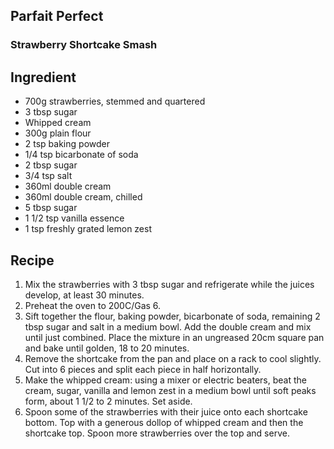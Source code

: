<!DOCTYPE html>
<html>
  
  <head>
    <title>My Recipe Blog</title>
  </head>
  
  <body>
  <article>
      <h1>Parfait Perfect</h1>
      <h3>Strawberry Shortcake Smash</h3>
      <h2>Ingredient</h2>
      <ul>
        <li>700g strawberries, stemmed and quartered</li>
        <li>3 tbsp sugar</li>
        <li>Whipped cream</li>
        <li>300g plain flour</li>
        <li>2 tsp baking powder</li>
        <li>1/4 tsp bicarbonate of soda</li>
        <li>2 tbsp sugar</li>
        <li>3/4 tsp salt</li>
        <li>360ml double cream</li>
        <li>360ml double cream, chilled</li>
        <li>5 tbsp sugar</li>
        <li>1 1/2 tsp vanilla essence</li>
        <li>1 tsp freshly grated lemon zest</li>
      </ul>
      <h2>Recipe</h2>
      <ol>
        <li>Mix the strawberries with 3 tbsp sugar and refrigerate while the juices develop, at least 30 minutes.</li>
        <li>Preheat the oven to 200C/Gas 6.</li>
        <li>Sift together the flour, baking powder, bicarbonate of soda, remaining 2 tbsp sugar and salt in a medium bowl. Add the double cream and mix until just combined. Place the mixture in an ungreased 20cm square pan and bake until golden, 18 to 20 minutes.</li>
        <li>Remove the shortcake from the pan and place on a rack to cool slightly. Cut into 6 pieces and split each piece in half horizontally.</li>
        <li>Make the whipped cream: using a mixer or electric beaters, beat the cream, sugar, vanilla and lemon zest in a medium bowl until soft peaks form, about 1 1/2 to 2 minutes. Set aside.</li>
        <li>Spoon some of the strawberries with their juice onto each shortcake bottom. Top with a generous dollop of whipped cream and then the shortcake top. Spoon more strawberries over the top and serve.</li>
      </ol>
      <img src="https://images.unsplash.com/photo-1558234469-50fc184d1cc9?ixlib=rb-1.2.1&q=85&fm=jpg&crop=entropy&cs=srgb&dl=heather-barnes-hLOLcUwR0Y4-unsplash.jpg>
    </article>
    <form>
    
    </form>
    <footer>
      
    </footer>
  </body>

</html>
